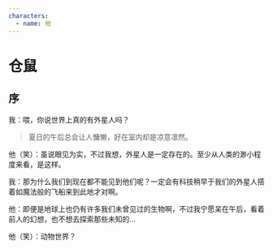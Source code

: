 ```yaml
---
characters:
  - name: 他
---
```


# 仓鼠

## 序

我：喂，你说世界上真的有外星人吗？

> 夏日的午后总会让人慵懒，好在室内却是凉意凛然。

他（笑）：虽说眼见为实，不过我想，外星人是一定存在的。至少从人类的渺小程度来看，是这样。

我：那为什么我们到现在都不能见到他们呢？一定会有科技稍早于我们的外星人搭着如魔法般的飞船来到此地才对啊。

他：即便是地球上也仍有许多我们未曾见过的生物啊，不过我宁愿呆在午后，看着前人的幻想，也不想去探索那些未知的…

他（笑）：动物世界？
